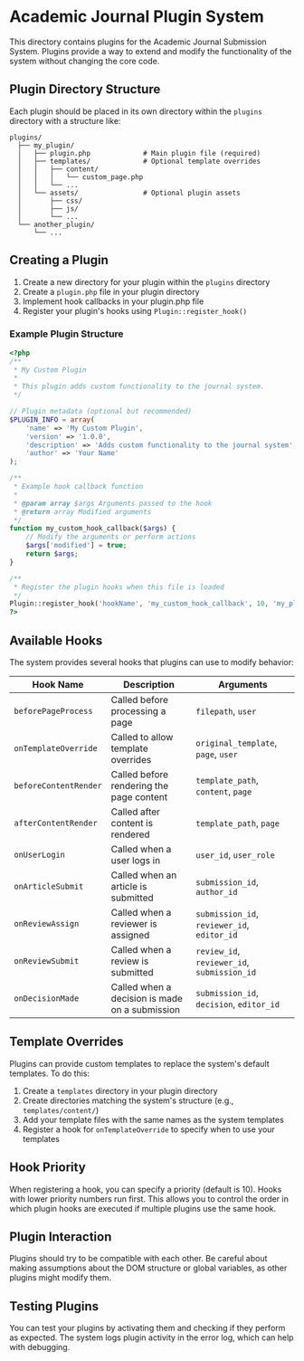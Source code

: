 # Academic Journal Plugin System

This directory contains plugins for the Academic Journal Submission System. Plugins provide a way to extend and modify the functionality of the system without changing the core code.

## Plugin Directory Structure

Each plugin should be placed in its own directory within the `plugins` directory with a structure like:

```
plugins/
  ├── my_plugin/
  │   ├── plugin.php             # Main plugin file (required)
  │   ├── templates/             # Optional template overrides
  │   │   ├── content/           
  │   │   │   └── custom_page.php
  │   │   └── ...
  │   └── assets/                # Optional plugin assets
  │       ├── css/
  │       ├── js/
  │       └── ...
  └── another_plugin/
      └── ...
```

## Creating a Plugin

1. Create a new directory for your plugin within the `plugins` directory
2. Create a `plugin.php` file in your plugin directory
3. Implement hook callbacks in your plugin.php file
4. Register your plugin's hooks using `Plugin::register_hook()`

### Example Plugin Structure

```php
<?php
/**
 * My Custom Plugin
 * 
 * This plugin adds custom functionality to the journal system.
 */

// Plugin metadata (optional but recommended)
$PLUGIN_INFO = array(
    'name' => 'My Custom Plugin',
    'version' => '1.0.0',
    'description' => 'Adds custom functionality to the journal system',
    'author' => 'Your Name'
);

/**
 * Example hook callback function
 * 
 * @param array $args Arguments passed to the hook
 * @return array Modified arguments
 */
function my_custom_hook_callback($args) {
    // Modify the arguments or perform actions
    $args['modified'] = true;
    return $args;
}

/**
 * Register the plugin hooks when this file is loaded
 */
Plugin::register_hook('hookName', 'my_custom_hook_callback', 10, 'my_plugin');
?>
```

## Available Hooks

The system provides several hooks that plugins can use to modify behavior:

| Hook Name | Description | Arguments |
|-----------|-------------|-----------|
| `beforePageProcess` | Called before processing a page | `filepath`, `user` |
| `onTemplateOverride` | Called to allow template overrides | `original_template`, `page`, `user` |
| `beforeContentRender` | Called before rendering the page content | `template_path`, `content`, `page` |
| `afterContentRender` | Called after content is rendered | `template_path`, `page` |
| `onUserLogin` | Called when a user logs in | `user_id`, `user_role` |
| `onArticleSubmit` | Called when an article is submitted | `submission_id`, `author_id` |
| `onReviewAssign` | Called when a reviewer is assigned | `submission_id`, `reviewer_id`, `editor_id` |
| `onReviewSubmit` | Called when a review is submitted | `review_id`, `reviewer_id`, `submission_id` |
| `onDecisionMade` | Called when a decision is made on a submission | `submission_id`, `decision`, `editor_id` |

## Template Overrides

Plugins can provide custom templates to replace the system's default templates. To do this:

1. Create a `templates` directory in your plugin directory
2. Create directories matching the system's structure (e.g., `templates/content/`)
3. Add your template files with the same names as the system templates
4. Register a hook for `onTemplateOverride` to specify when to use your templates

## Hook Priority

When registering a hook, you can specify a priority (default is 10). Hooks with lower priority numbers run first. This allows you to control the order in which plugin hooks are executed if multiple plugins use the same hook.

## Plugin Interaction

Plugins should try to be compatible with each other. Be careful about making assumptions about the DOM structure or global variables, as other plugins might modify them.

## Testing Plugins

You can test your plugins by activating them and checking if they perform as expected. The system logs plugin activity in the error log, which can help with debugging.